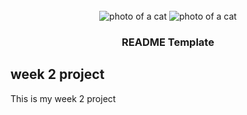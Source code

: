 <div></div>

<!-- PROJECT LOGO -->
<br />
<div align="center">
   <img src="cat.jpg" alt="photo of a cat">
<img src="cat.jpg" alt="photo of a cat" sizes="30px" srcset="50px">

  <h3 align="center">README Template</h3>
</div>



<!-- ABOUT THE PROJECT -->
## week 2 project

This is my week 2 project
